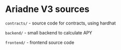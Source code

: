 # Ariadne V3 sources

`contracts/` - source code for contracts, using hardhat

`backend/` - small backend to calculate APY

`frontend/` - frontend source code
